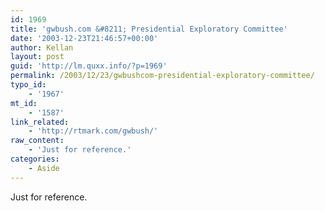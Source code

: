 ```yaml
---
id: 1969
title: 'gwbush.com &#8211; Presidential Exploratory Committee'
date: '2003-12-23T21:46:57+00:00'
author: Kellan
layout: post
guid: 'http://lm.quxx.info/?p=1969'
permalink: /2003/12/23/gwbushcom-presidential-exploratory-committee/
typo_id:
    - '1967'
mt_id:
    - '1587'
link_related:
    - 'http://rtmark.com/gwbush/'
raw_content:
    - 'Just for reference.'
categories:
    - Aside
---
```


Just for reference.